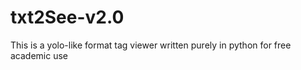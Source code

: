 # txt2See-v2.0
This is a yolo-like format tag viewer written purely in python for free academic use
